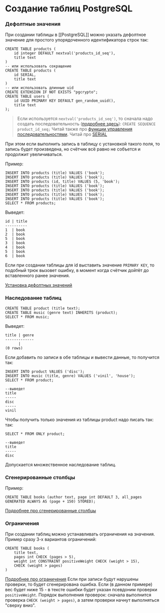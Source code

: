 # Создание таблиц PostgreSQL

### Дефолтные значения
При создании таблицы в [[PostgreSQL]] можно указать дефолтное значение для простого упорядоченного идентификатора строк так:
```
CREATE TABLE products (
	id integer DEFAULT nextval('products_id_seq'),
	title text
)
-- или использовать сокращение
CREATE TABLE products (
	id SERIAL,
	title text
)
-- или использовать длинные uid
CREATE EXTENSION IF NOT EXISTS "pgcrypto";
CREATE TABLE users (
  	id UUID PRIMARY KEY DEFAULT gen_random_uuid(),
	title text
);
```

>Если используется `nextval('products_id_seq')`, то сначала надо создать последовательноcть ([подробнее здесь](https://www.postgresql.org/docs/current/sql-createsequence.html)):
>`CREATE SEQUENCE product_id_seq;`
>Читай также про [функции управления последовательностями](https://www.postgresql.org/docs/14/functions-sequence.html).
>Читай про [SERIAL](https://postgrespro.ru/docs/postgresql/9.6/datatype-numeric#datatype-serial)

При этом если выполнить запись в таблицу с установкой такого поля, то запись будет произведена, но счётчик всё равно не собъется и продолжит увеличиваться.

Пример:
```
INSERT INTO products (title) VALUES ('book');
INSERT INTO products (title) VALUES ('book');
INSERT INTO products (id, title) VALUES (5, 'book');
INSERT INTO products (title) VALUES ('book');
INSERT INTO products (title) VALUES ('book');
INSERT INTO products (title) VALUES ('book');
INSERT INTO products (title) VALUES ('book');
SELECT * FROM products;
```
Выведет:
```
id | title
----------
1  | book
2  | book
5  | book
3  | book
4  | book
5  | book
6  | book
```

Если при создании таблицы для id выставить значение `PRIMARY KEY`, то подобный трюк вызовет ошибку, в момент когда счётчик дойтёт до вставленного ранее значения.

[Установка дефолтных значений](https://www.postgresql.org/docs/current/ddl-default.html)

### Наследование таблиц
```
CREATE TABLE product (title text);
CREATE TABLE music (genre text) INHERITS (product);
SELECT * FROM music;
```
Выведет:
```
title | genre
-------------
      |
(0 rows)
```
Если добавить по записи в обе таблицы и вывести данные, то получится так:
```
INSERT INTO product VALUES ('disc');
INSERT INTO music (title, genre) VALUES ('vinil', 'house');
SELECT * FROM product;

--выведет
title
-----
disc
-----
vinil
```

Чтобы получить только значения из таблицы product надо писать так:
так:
```
SELECT * FROM ONLY product;

--выведет
title
-----
disc
```

Допускается множественное наследование таблиц.

### Сгенерированные столбцы
Пример:
```
CREATE TABLE books (author text, page int DEFAULT 3, all_pages GENERATED ALWAYS AS (page + 150) STORED);
```

[Подробнее про сгенерированные столбцы](https://www.postgresql.org/docs/current/ddl-generated-columns.html)
### Ограничения
При создании таблиц можно устанавливать ограничения на значения.
Пример сразу 3-х вариантов ограничений:
```
CREATE TABLE books (
	title text, 
	pages int CHECK (pages > 5),
	weight int CONSTRAINT positiveWeight CHECK (weight > 15),
	CHECK (weight > pages)
)
```
[Подробнее про ограничения](https://www.postgresql.org/docs/current/ddl-constraints.html)
Если при записи будут нарушены проверки, то будет сгенерирована ошибка. Если (в данном примере) вес будет ниже 15 - в тексте ошибки будет указан псевдоним проверки `positiveWeight`. 
Порядок выполнения проверок: сначала выполнится проверка `CHECK (weight > pages)`, а затем проверки начнут выполняться "сверху вниз".